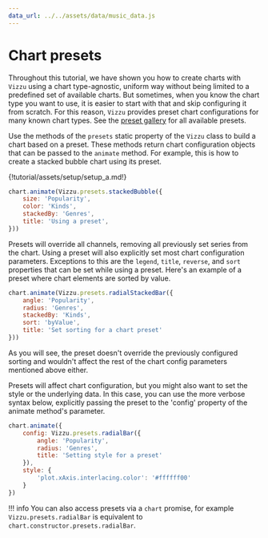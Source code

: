 ```yaml
---
data_url: ../../assets/data/music_data.js
---
```


# Chart presets

Throughout this tutorial, we have shown you how to create charts with `Vizzu`
using a chart type-agnostic, uniform way without being limited to a predefined
set of available charts. But sometimes, when you know the chart type you want to
use, it is easier to start with that and skip configuring it from scratch. For
this reason, `Vizzu` provides preset chart configurations for many known chart
types. See the [preset gallery](../examples/presets/index.md) for all available
presets.

Use the methods of the `presets` static property of the `Vizzu` class to build a
chart based on a preset. These methods return chart configuration objects that
can be passed to the `animate` method. For example, this is how to create a
stacked bubble chart using its preset.

<div id="tutorial_01"></div>

{!tutorial/assets/setup/setup_a.md!}

```javascript
chart.animate(Vizzu.presets.stackedBubble({
    size: 'Popularity',
    color: 'Kinds',
    stackedBy: 'Genres',
    title: 'Using a preset',
}))
```

Presets will override all channels, removing all previously set series from the
chart. Using a preset will also explicitly set most chart configuration
parameters. Exceptions to this are the `legend`, `title`, `reverse`, and `sort`
properties that can be set while using a preset. Here's an example of a preset
where chart elements are sorted by value.

<div id="tutorial_02"></div>

```javascript
chart.animate(Vizzu.presets.radialStackedBar({
    angle: 'Popularity',
    radius: 'Genres',
    stackedBy: 'Kinds',
    sort: 'byValue',
    title: 'Set sorting for a chart preset'
}))
```

As you will see, the preset doesn't override the previously configured sorting
and wouldn't affect the rest of the chart config parameters mentioned above
either.

Presets will affect chart configuration, but you might also want to set the
style or the underlying data. In this case, you can use the more verbose syntax
below, explicitly passing the preset to the 'config' property of the animate
method's parameter.

<div id="tutorial_03"></div>

```javascript
chart.animate({
    config: Vizzu.presets.radialBar({
        angle: 'Popularity',
        radius: 'Genres',
        title: 'Setting style for a preset'
    }),
    style: {
        'plot.xAxis.interlacing.color': '#ffffff00'
    }
})
```

!!! info
    You can also access presets via a `chart` promise, for example
    `Vizzu.presets.radialBar` is equivalent to
    `chart.constructor.presets.radialBar`.

<script src="../chart_presets.js"></script>

